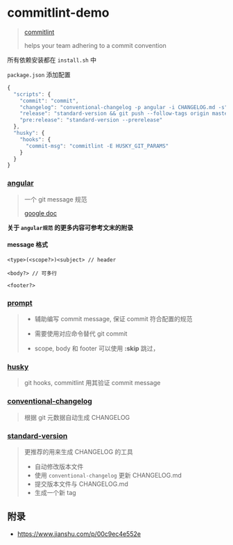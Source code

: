 # commitlint-demo

> [commitlint](https://github.com/marionebl/commitlint)
>
> helps your team adhering to a commit convention

所有依赖安装都在 `install.sh` 中

`package.json` 添加配置

```javascript
{
  "scripts": {
    "commit": "commit",
    "changelog": "conventional-changelog -p angular -i CHANGELOG.md -s",
    "release": "standard-version && git push --follow-tags origin master",
    "pre:release": "standard-version --prerelease"
  },
  "husky": {
    "hooks": {
      "commit-msg": "commitlint -E HUSKY_GIT_PARAMS"
    }
  }
}
```

### [angular](https://github.com/conventional-changelog/commitlint/tree/master/%40commitlint/config-angular)

> 一个 git message 规范
>
> [google doc](https://docs.google.com/document/d/1QrDFcIiPjSLDn3EL15IJygNPiHORgU1_OOAqWjiDU5Y/edit#heading=h.greljkmo14y0)

**关于 `angular规范` 的更多内容可参考文末的附录**

#### message 格式

```
<type>(<scope?>)<subject> // header

<body?> // 可多行

<footer?>
```

### [prompt](https://marionebl.github.io/commitlint/#/guides-use-prompt)

> - 辅助编写 commit message, 保证 commit 符合配置的规范
>
> - 需要使用对应命令替代 git commit
>
> - scope, body 和 footer 可以使用 **:skip** 跳过，

### [husky](https://github.com/typicode/husky)

> git hooks, commitlint 用其验证 commit message

### [conventional-changelog](https://github.com/conventional-changelog/conventional-changelog/tree/master/packages/conventional-changelog)

> 根据 git 元数据自动生成 CHANGELOG

### [standard-version](https://github.com/conventional-changelog/standard-version)

> 更推荐的用来生成 CHANGELOG 的工具
>
> - 自动修改版本文件
> - 使用 `conventional-changelog` 更新 CHANGELOG.md
> - 提交版本文件与 CHANGELOG.md
> - 生成一个新 tag

## 附录

- https://www.jianshu.com/p/00c9ec4e552e

